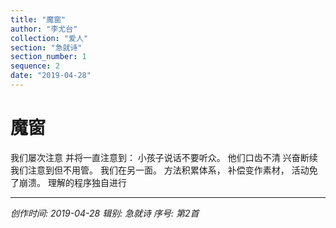 ```yaml
---
title: "魔窗"
author: "李尤台"
collection: "爱人"
section: "急就诗"
section_number: 1
sequence: 2
date: "2019-04-28"
---
```


# 魔窗

我们屡次注意
并将一直注意到：
小孩子说话不要听众。
他们口齿不清
兴奋断续
我们注意到但不用管。
我们在另一面。
方法积累体系，
补偿变作素材，
活动免了崩溃。
理解的程序独自进行

---
*创作时间: 2019-04-28*
*辑别: 急就诗*
*序号: 第2首*
